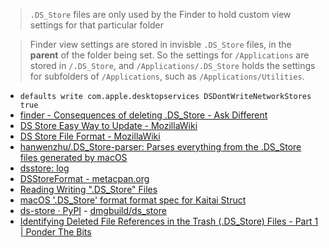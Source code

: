 > `.DS_Store` files are only used by the Finder to hold custom view settings for that particular folder

> Finder view settings are stored in invisble `.DS_Store` files, in the **parent** of the folder being set. So the settings for `/Applications` are stored in `/.DS_Store`, and `/Applications/.DS_Store` holds the settings for subfolders of `/Applications`, such as `/Applications/Utilities`.

- `defaults write com.apple.desktopservices DSDontWriteNetworkStores true`
- [finder - Consequences of deleting .DS_Store - Ask Different](https://apple.stackexchange.com/questions/69467/consequences-of-deleting-ds-store)
- [DS Store Easy Way to Update - MozillaWiki](https://web.archive.org/web/20230320231248/https://wiki.mozilla.org/DS_Store_Easy_Way_to_Update)
- [DS Store File Format - MozillaWiki](https://web.archive.org/web/20230428231937/https://wiki.mozilla.org/DS_Store_File_Format)
- [hanwenzhu/.DS_Store-parser: Parses everything from the .DS_Store files generated by macOS](https://github.com/hanwenzhu/.DS_Store-parser)
- [dsstore: log](https://web.archive.org/web/20170602034746/http://www.hhhh.org/src/hg/dsstore)
- [DSStoreFormat - metacpan.org](https://web.archive.org/web/20230428231937/https://metacpan.org/dist/Mac-Finder-DSStore/view/DSStoreFormat.pod)
- [Reading Writing ".DS_Store" Files](https://web.archive.org/web/20211128175627/https://plt.cs.northwestern.edu/snapshots/current/doc/ds-store/index.html#%28part._aliases%29)
- [macOS '.DS_Store' format format spec for Kaitai Struct](https://web.archive.org/web/20230524001158/https://formats.kaitai.io/ds_store/)
- [ds-store · PyPI](https://pypi.org/project/ds-store/) - [dmgbuild/ds_store](https://github.com/dmgbuild/ds_store)
- [Identifying Deleted File References in the Trash (.DS_Store) Files - Part 1 | Ponder The Bits](https://web.archive.org/web/20230326094445/http://ponderthebits.com/2017/01/mac-dumpster-diving-identifying-deleted-file-references-in-the-trash-ds_store-files-part-1/)
